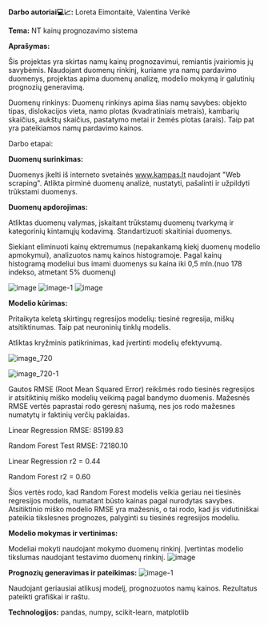 **Darbo autoriai💻📈:** Loreta Eimontaitė, Valentina Verikė


****Tema:****
 NT kainų prognozavimo sistema

****Aprašymas:****

Šis projektas yra skirtas namų kainų prognozavimui, remiantis įvairiomis jų savybėmis.
Naudojant duomenų rinkinį, kuriame yra namų pardavimo duomenys, projektas apima duomenų analizę, modelio mokymą ir galutinių prognozių generavimą.


Duomenų rinkinys: Duomenų rinkinys apima šias namų savybes: objekto tipas, dislokacijos vieta, namo plotas (kvadratiniais metrais), kambarių skaičius, aukštų skaičius, pastatymo metai ir žemės plotas (arais).
Taip pat yra pateikiamos namų pardavimo kainos.

Darbo etapai:

****Duomenų surinkimas:****

Duomenys įkelti iš interneto svetainės www.kampas.lt naudojant "Web scraping".
Atlikta pirminė duomenų analizė, nustatyti, pašalinti ir užpildyti trūkstami duomenys.

****Duomenų apdorojimas:****

Atliktas duomenų valymas, įskaitant trūkstamų duomenų tvarkymą ir kategorinių 
kintamųjų kodavimą.
Standartizuoti skaitiniai duomenys.

Siekiant eliminuoti kainų ektremumus (nepakankamą kiekį duomenų modelio apmokymui), analizuotos namų kainos histogramoje. 
Pagal kainų histogramą modeliui bus imami duomenys su kaina iki 0,5 mln.(nuo 178 indekso, atmetant 5% duomenų)

![image](https://github.com/ValentinaVerik/NT-kain-prognozavimo-sistema/assets/157985262/791fe7c0-6841-4598-b042-ffbda61528bc)
![image-1](https://github.com/ValentinaVerik/NT-kain-prognozavimo-sistema/assets/157985262/c6d0f65f-9e4c-4350-9717-62fbe4bfc3bc)
![image](https://github.com/ValentinaVerik/NT-kain-prognozavimo-sistema/assets/157985262/78b08792-23a2-49c3-8612-b039f9445e80)

****Modelio kūrimas:****

Pritaikyta keletą skirtingų regresijos modelių: tiesinė regresija, miškų atsitiktinumas. Taip pat neuroninių tinklų modelis.

Atliktas kryžminis patikrinimas, kad įvertinti modelių efektyvumą.

![image_720](https://github.com/ValentinaVerik/NT-kain-prognozavimo-sistema/assets/157985262/14ff7e87-c2b6-4d91-b822-57c92b912278)


![image_720-1](https://github.com/ValentinaVerik/NT-kain-prognozavimo-sistema/assets/157985262/9629d8cb-cf6f-48b5-95ee-33d7bc1a8e9d)


Gautos RMSE (Root Mean Squared Error) reikšmės rodo tiesinės regresijos ir atsitiktinių miško modelių veikimą pagal bandymo duomenis. 
Mažesnės RMSE vertės paprastai rodo geresnį našumą, nes jos rodo mažesnes numatytų ir faktinių verčių paklaidas.

Linear Regression RMSE: 85199.83

Random Forest Test RMSE: 72180.10

Linear Regression r2 = 0.44

Random Forest r2 = 0.60
 
Šios vertės rodo, kad Random Forest modelis veikia geriau nei tiesinės regresijos modelis, numatant būsto kainas pagal nurodytas savybes. Atsitiktinio miško modelio RMSE yra mažesnis, o tai rodo, kad jis vidutiniškai pateikia tikslesnes prognozes, palyginti su tiesinės regresijos modeliu.

****Modelio mokymas ir vertinimas:****

Modeliai mokyti naudojant mokymo duomenų rinkinį.
Įvertintas modelio tikslumas naudojant testavimo duomenų rinkinį.
![image](https://github.com/ValentinaVerik/NT-kain-prognozavimo-sistema/assets/157985262/c49bf5d7-4273-4211-8c34-6403c0f6ec10)


****Prognozių generavimas ir pateikimas:****
![image-1](https://github.com/ValentinaVerik/NT-kain-prognozavimo-sistema/assets/157985262/79de465e-b92e-4957-9495-beb2d42cd192)

Naudojant geriausiai atlikusį modelį, prognozuotos namų kainos.
Rezultatus pateikti grafiškai ir raštu.

    
**Technologijos:**
    pandas, numpy, scikit-learn, matplotlib


